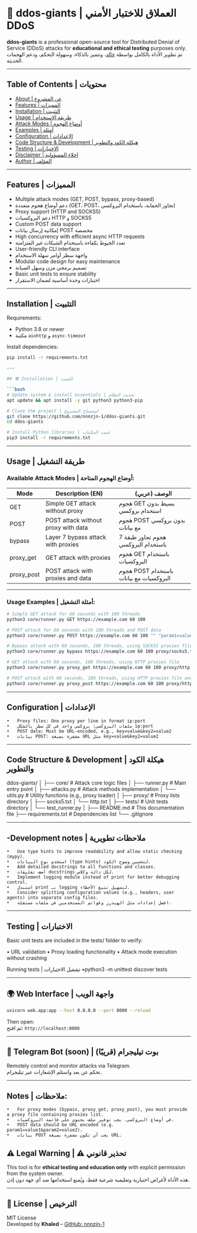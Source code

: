 # 🚀 ddos-giants | العملاق للاختبار الأمني DDoS

**ddos-giants** is a professional open-source tool for Distributed Denial of Service (DDoS) attacks for **educational and ethical testing** purposes only.  
تم تطوير الأداة بالكامل بواسطة [خالد](https://github.com/nnnzjn-1)، وتتميز بالذكاء، وسهولة التحكم، ودعم الهجمات الحديثة.

---
## Table of Contents | محتويات

- [About | عن المشروع](#about--عن-المشروع)  
- [Features | المميزات](#features--المميزات)  
- [Installation | التثبيت](#installation--التثبيت)  
- [Usage | طريقة الاستخدام](#usage--طريقة-الاستخدام)  
- [Attack Modes | أوضاع الهجوم](#attack-modes--أوضاع-الهجوم)  
- [Examples | أمثلة](#examples--أمثلة)  
- [Configuration | الإعدادات](#configuration--الإعدادات)  
- [Code Structure & Development | هيكلة الكود والتطوير](#code-structure--development--هيكلة-الكود-والتطوير)  
- [Testing | الاختبارات](#testing--الاختبارات)    
- [Disclaimer | إخلاء المسؤولية](#disclaimer--إخلاء-المسؤولية)  
- [Author | المؤلف](#author--المؤلف) 

---

## Features | المميزات

- Multiple attack modes (GET, POST, bypass, proxy-based)  
- دعم أوضاع هجوم متعددة (GET، POST، تجاوز الحماية، باستخدام البروكسي)  
- Proxy support (HTTP and SOCKS5)  
- دعم البروكسيات HTTP و SOCKS5  
- Custom POST data support  
- إمكانية إرسال بيانات POST مخصصة  
- High concurrency with efficient async HTTP requests  
- تعدد الخيوط بكفاءة باستخدام الشبكات غير المتزامنة  
- User-friendly CLI interface  
- واجهة سطر أوامر سهلة الاستخدام  
- Modular code design for easy maintenance  
- تصميم برمجي مرن وسهل الصيانة  
- Basic unit tests to ensure stability  
- اختبارات وحدة أساسية لضمان الاستقرار  



--- 

## Installation | التثبيت

Requirements:

- Python 3.8 or newer  
- مكتبة `aiohttp` و `async-timeout`

Install dependencies:

```bash
pip install -r requirements.txt

---

## 🛠️ Installation | التثبيت

```bash
# Update system & install essentials | تحديث النظام
apt update && apt install -y git python3 python3-pip

# Clone the project | استنساخ المشروع
git clone https://github.com/nnnzjn-1/ddos-giants.git
cd ddos-giants

# Install Python libraries | تثبيت المكتبات
pip3 install -r requirements.txt
```

---

## Usage | طريقة التشغيل

### Available Attack Modes | أوضاع الهجوم المتاحة:

| Mode        | Description (EN)                       | الوصف (عربي)                             |
|-------------|--------------------------------------|-----------------------------------------|
| GET         | Simple GET attack without proxy      | هجوم GET بسيط بدون استخدام بروكسي      |
| POST        | POST attack without proxy with data  | هجوم POST بدون بروكسي مع بيانات         |
| bypass      | Layer 7 bypass attack with proxies   | هجوم تجاوز طبقة 7 باستخدام البروكسي     |
| proxy_get   | GET attack with proxies               | هجوم GET باستخدام البروكسيات             |
| proxy_post  | POST attack with proxies and data    | هجوم POST باستخدام البروكسيات مع بيانات  |

---

### Usage Examples | أمثلة التشغيل:

```bash
# Simple GET attack for 60 seconds with 100 threads
python3 core/runner.py GET https://example.com 60 100

# POST attack for 60 seconds with 100 threads and POST data
python3 core/runner.py POST https://example.com 60 100 "" "param1=value1&param2=value2"

# Bypass attack with 60 seconds, 100 threads, using SOCKS5 proxies file
python3 core/runner.py bypass https://example.com 60 100 proxy/socks5.txt

# GET attack with 60 seconds, 100 threads, using HTTP proxies file
python3 core/runner.py proxy_get https://example.com 60 100 proxy/http.txt

# POST attack with 60 seconds, 100 threads, using HTTP proxies file and POST data
python3 core/runner.py proxy_post https://example.com 60 100 proxy/http.txt "param1=value1&param2=value2"
```

----
Configuration | الإعدادات
---
	•	Proxy files: One proxy per line in format ip:port
	•	ملفات البروكسي: بروكسي واحد في كل سطر بالشكل ip:port
	•	POST data: Must be URL-encoded, e.g., key=value&key2=value2
	•	بيانات POST: مشفرة بصيغة URL مثل key=value&key2=value2
----

Code Structure & Development | هيكلة الكود والتطوير
---

ddos-giants/
│
├── core/             # Attack core logic files
│   ├── runner.py     # Main entry point
│   ├── attacks.py    # Attack methods implementation
│   └── utils.py      # Utility functions (e.g., proxy loader)
│
├── proxy/            # Proxy lists directory
│   ├── socks5.txt
│   └── http.txt
│
├── tests/            # Unit tests directory
│   └── test_runner.py
│
├── README.md         # This documentation file
├── requirements.txt  # Dependencies list
└── .gitignore

---
-Development notes | ملاحظات تطويرية
---
	•	Use type hints to improve readability and allow static checking (mypy).
	•	استخدم نوع البيانات (type hints) لتحسين وضوح الكود.
	•	Add detailed docstrings to all functions and classes.
	•	أضف تعليقات docstrings لكل دالة وكلاس.
	•	Implement logging module instead of print for better debugging control.
	•	استبدل print بـ logging لتسهيل تتبع الأخطاء.
	•	Consider splitting configuration values (e.g., headers, user agents) into separate config files.
	•	افصل إعدادات مثل الهيدرز وقوائم المستخدمين في ملفات مستقلة.

--- 
Testing | الاختبارات
-
Basic unit tests are included in the tests/ folder to verify:

 •	URL validation
 •	Proxy loading functionality
 •	Attack mode execution without crashing

Running tests | تشغيل الاختبارات
 •python3 -m unittest discover tests

---
 ## 🌍 Web Interface  | واجهة الويب 

```bash
uvicorn web.app:app --host 0.0.0.0 --port 8000 --reload
```
Then open:  
ثم افتح: `http://localhost:8000`

---

## 🤖 Telegram Bot (soon) | بوت تيليجرام (قريبًا)

Remotely control and monitor attacks via Telegram.  
تحكم عن بعد واستلم الإشعارات عبر تيليجرام.

---

Notes | ملاحظات:
-
	•	For proxy modes (bypass, proxy_get, proxy_post), you must provide a proxy file containing proxies list.
	•	في أوضاع البروكسي، يجب توفير ملف يحتوي على قائمة البروكسيات.
	•	POST data should be URL encoded (e.g. param1=value1&param2=value2).
	•	بيانات POST يجب أن تكون مشفرة بصيغة URL.


## ⚠️ Legal Warning | ⚠️ تحذير قانوني

This tool is for **ethical testing and education only** with explicit permission from the system owner.  
هذه الأداة لأغراض اختبارية وتعليمية شرعية فقط، ويُمنع استخدامها ضد أي جهة دون إذن.

---

## 🧾 License | الترخيص

MIT License  
Developed by **Khaled** – [GitHub: nnnzjn-1](https://github.com/nnnzjn-1)
